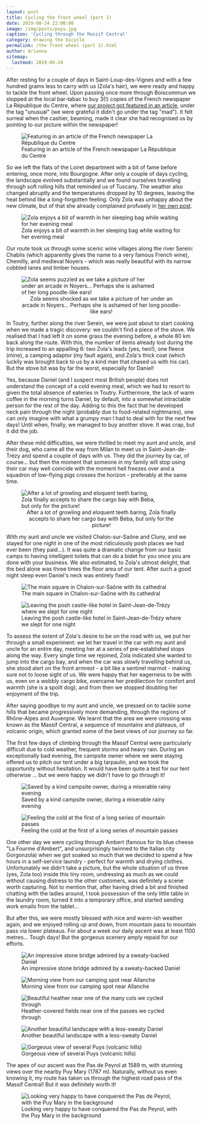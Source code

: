 ```yaml
---
layout: post
title: Cycling the front wheel (part 1)
date: 2019-08-24 22:00:00
image: /img/posts/puys.jpg
caption: 'Cycling through the Massif Central'
category: drawing the bicycle
permalink: /the front wheel (part 1).html
author: Arianna
sitemap:
  lastmod: 2019-08-24
---
```

After resting for a couple of days in Saint-Loup-des-Vignes and with a few hundred grams less to carry with us (Zola's hair), we were ready and happy to tackle the front wheel. Upon passing once more through Boiscommun we stopped at the local bar-tabac to buy 3(!) copies of the French newspaper La République du Centre, where <a class="special" href="https://www.larep.fr/saint-loup-des-vignes-45340/actualites/plus-de-5-000-km-a-velo-a-travers-l-europe-pour-delivrer-un-message-ecolo_13621093/">our project got featured in an article</a>, under the tag "unusual" (we were grateful it didn't go under the tag "mad"). It felt surreal when the cashier, beaming, made it clear she had recognised us by pointing to our picture within the newspaper!

<figure>
<img class="img-responsive center-block" src=" /img/posts/larep.jpg" alt="Featuring in an article of the French newspaper La République du Centre">
<figcaption>Featuring in an article of the French newspaper La République du Centre</figcaption>
</figure>

So we left the flats of the Loiret department with a bit of fame before entering, once more, into Bourgogne. After only a couple of days cycling, the landscape evolved substantially and we found ourselves travelling through soft rolling hills that reminded us of Tuscany. The weather also changed abruptly and the temperatures dropped by 10 degrees, leaving the heat behind like a long-forgotten feeling. Only Zola was unhappy about the new climate, but of that she already complained profusely in <a class="special" href="/zola's thoughts.html">her own post</a>.

<figure>
<img class="img-responsive center-block" src=" /img/posts/zola-cold2.jpg" alt="Zola enjoys a bit of warmth in her sleeping bag while waiting for her evening meal">
<figcaption>Zola enjoys a bit of warmth in her sleeping bag while waiting for her evening meal</figcaption>
</figure>

Our route took us through some scenic wine villages along the river Serein: Chablis (which apparently gives the name to a very famous French wine), Chemilly, and medieval Noyers - which was really beautiful with its narrow cobbled lanes and timber houses.   

<figure>
<img class="img-responsive center-block" src=" /img/posts/noyers.jpg" style="max-width: 360px;" alt="Zola seems puzzled as we take a picture of her under an arcade in Noyers... Perhaps she is ashamed of her long poodle-like ears!">
<figcaption style="text-align: center;">Zola seems shocked as we take a picture of her under an arcade in Noyers... Perhaps she is ashamed of her long poodle-like ears!</figcaption>
</figure>

In Toutry, further along the river Serein, we were just about to start cooking when we made a tragic discovery: we couldn't find a piece of the stove. We realised that I had left it on some grass the evening before, a whole 80 km back along the route. With this, the number of items already lost during the trip increased to an appalling 6: two Zola's leads (yes, two!), one fleece (mine), a camping adaptor (my fault again), and Zola's thick coat (which luckily was brought back to us by a kind man that chased us with his car). But the stove bit was by far the worst, especially for Daniel!

Yes, because Daniel (and I suspect most British people) does not understand the concept of a cold evening meal, which we had to resort to given the total absence of eateries in Toutry. Furthermore, the lack of warm coffee in the morning turns Daniel, by default, into a somewhat intractable person for the rest of the day. Adding to this the fact that he developed neck pain through the night (probably due to food-related nightmares), one can only imagine with what a grumpy man I had to deal with for the next few days! Until when, finally, we managed to buy another stove. It was crap, but it did the job. 

After these mild difficulties, we were thrilled to meet my aunt and uncle, and their dog, who came all the way from Milan to meet us in Saint-Jean-de-Trézy and spend a couple of days with us. They did the journey by car, of course... but then the moment that someone in my family will stop using their car may well coincide with the moment hell freezes over and a squadron of low-flying pigs crosses the horizon - preferably at the same time.     

<figure>
<img class="img-responsive center-block" src=" /img/posts/zola-beba.jpg" style="max-width: 360px;" alt="After a lot of growling and eloquent teeth baring, Zola finally accepts to share the cargo bay with Beba, but only for the picture!">
<figcaption style="text-align: center;">After a lot of growling and eloquent teeth baring, Zola finally accepts to share her cargo bay with Beba, but only for the picture!</figcaption>
</figure>

With my aunt and uncle we visited Chalon-sur-Saône and Cluny, and we stayed for one night in one of the most ridiculously posh places we had ever been (they paid...). It was quite a dramatic change from our basic camps to having intelligent toilets that can do a bidet for you once you are done with your business. We also estimated, to Zola's utmost delight, that the bed alone was three times the floor area of our tent. After such a good night sleep even Daniel's neck was entirely fixed!        

<figure>
<img class="img-responsive center-block" src=" /img/posts/chalon.jpg" alt="The main square in Chalon-sur-Saône with its cathedral">
<figcaption>The main square in Chalon-sur-Saône with its cathedral</figcaption>
</figure>

<figure>
<img class="img-responsive center-block" src=" /img/posts/posh.jpg" alt="Leaving the posh castle-like hotel in Saint-Jean-de-Trézy where we slept for one night">
<figcaption>Leaving the posh castle-like hotel in Saint-Jean-de-Trézy where we slept for one night</figcaption>
</figure>

To assess the extent of Zola's desire to be on the road with us, we put her through a small experiment: we let her travel in the car with my aunt and uncle for an entire day, meeting her at a series of pre-established stops along the way. Every single time we rejoined, Zola indicated she wanted to jump into the cargo bay, and when the car was slowly travelling behind us, she stood alert on the front armrest - a bit like a sentinel marmot - making sure not to loose sight of us. We were happy that her eagerness to be with us, even on a wobbly cargo bike, overcame her predilection for comfort and warmth (she is a spoilt dog), and from then we stopped doubting her enjoyment of the trip.

After saying goodbye to my aunt and uncle, we pressed on to tackle some hills that became progressively more demanding, through the regions of Rhône-Alpes and Auvergne. We learnt that the area we were crossing was known as the Massif Central, a sequence of mountains and plateaus, of volcanic origin, which granted some of the best views of our journey so far. 

The first few days of climbing through the Massif Central were particularly difficult due to cold weather, frequent storms and heavy rain. During an exceptionally bad evening, the campsite owner where we were staying offered us to pitch our tent under a big tarpaulin, and we took the opportunity without hesitation. It would have been quite a test for our tent otherwise ... but we were happy we didn't have to go through it! 

<figure>
<img class="img-responsive center-block" src=" /img/posts/camp-wet.jpg" alt="Saved by a kind campsite owner, during a miserable rainy evening">
<figcaption>Saved by a kind campsite owner, during a miserable rainy evening</figcaption>
</figure>

<figure>
<img class="img-responsive center-block" src=" /img/posts/col.jpg" alt="Feeling the cold at the first of a long series of mountain passes">
<figcaption>Feeling the cold at the first of a long series of mountain passes</figcaption>
</figure>

One other day we were cycling through Ambert (famous for its blue cheese "La Fourme d'Ambert", and unsurprisingly twinned to the Italian city Gorgonzola) when we got soaked so much that we decided to spend a few hours in a self-service laundry - perfect for warmth and drying clothes. Unfortunately we didn't take a picture, but the whole situation of us three (yes, Zola too) inside this tiny room, undressing as much as we could without causing distress to the other customers, was definitely a scene worth capturing. Not to mention that, after having dried a bit and finished chatting with the ladies around, I took possession of the only little table in the laundry room, turned it into a temporary office, and started sending work emails from the tablet... 

But after this, we were mostly blessed with nice and warm-ish weather again, and we enjoyed rolling up and down, from mountain pass to mountain pass via lower plateaus. For about a week our daily ascent was at least 1100 metres... Tough days! But the gorgeous scenery amply repaid for our efforts.

<figure>
<img class="img-responsive center-block" src=" /img/posts/sweaty.jpg" alt="An impressive stone bridge admired by a sweaty-backed Daniel">
<figcaption>An impressive stone bridge admired by a sweaty-backed Daniel</figcaption>
</figure>

<figure>
<img class="img-responsive center-block" src=" /img/posts/morning.jpg" alt="Morning view from our camping spot near Allanche">
<figcaption>Morning view from our camping spot near Allanche</figcaption>
</figure>

<figure>
<img class="img-responsive center-block" src=" /img/posts/erica.jpg" alt="Beautiful heather near one of the many cols we cycled through">
<figcaption>Heather-covered fields near one of the passes we cycled through</figcaption>
</figure>

<figure>
<img class="img-responsive center-block" src=" /img/posts/landscape-massif.jpg" alt="Another beautiful landscape with a less-sweaty Daniel">
<figcaption>Another beautiful landscape with a less-sweaty Daniel</figcaption>
</figure>

<figure>
<img class="img-responsive center-block" src=" /img/posts/massif.jpg" alt="Gorgeous view of several Puys (volcanic hills)">
<figcaption>Gorgeous view of several Puys (volcanic hills)</figcaption>
</figure>

The apex of our ascent was the Pas de Peyrol at 1589 m, with stunning views over the nearby Puy Mary (1787 m). Naturally, without us even knowing it, my route has taken us through the highest road pass of the Massif Central! But it was definitely worth it!

<figure>
<img class="img-responsive center-block" src=" /img/posts/puy-mary.jpg" alt="Looking very happy to have conquered the Pas de Peyrol, with the Puy Mary in the background">
<figcaption>Looking very happy to have conquered the Pas de Peyrol, with the Puy Mary in the background</figcaption>
</figure>



